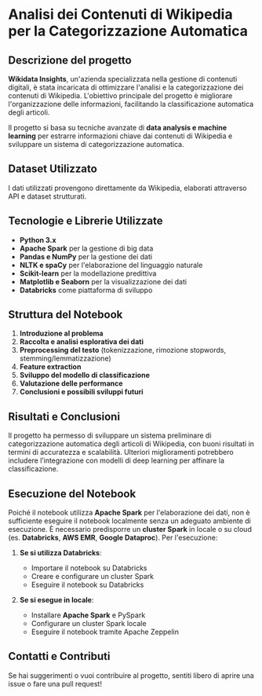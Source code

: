 # Analisi dei Contenuti di Wikipedia per la Categorizzazione Automatica

## Descrizione del progetto
**Wikidata Insights**, un'azienda specializzata nella gestione di contenuti digitali, è stata incaricata di ottimizzare l'analisi e la categorizzazione dei contenuti di Wikipedia. L'obiettivo principale del progetto è migliorare l'organizzazione delle informazioni, facilitando la classificazione automatica degli articoli.

Il progetto si basa su tecniche avanzate di **data analysis e machine learning** per estrarre informazioni chiave dai contenuti di Wikipedia e sviluppare un sistema di categorizzazione automatica.

## Dataset Utilizzato
I dati utilizzati provengono direttamente da Wikipedia, elaborati attraverso API e dataset strutturati.

## Tecnologie e Librerie Utilizzate
- **Python 3.x**
- **Apache Spark** per la gestione di big data
- **Pandas e NumPy** per la gestione dei dati
- **NLTK e spaCy** per l'elaborazione del linguaggio naturale
- **Scikit-learn** per la modellazione predittiva
- **Matplotlib e Seaborn** per la visualizzazione dei dati
- **Databricks** come piattaforma di sviluppo

## Struttura del Notebook
1. **Introduzione al problema**
2. **Raccolta e analisi esplorativa dei dati**
3. **Preprocessing del testo** (tokenizzazione, rimozione stopwords, stemming/lemmatizzazione)
4. **Feature extraction**
5. **Sviluppo del modello di classificazione**
6. **Valutazione delle performance**
7. **Conclusioni e possibili sviluppi futuri**

## Risultati e Conclusioni
Il progetto ha permesso di sviluppare un sistema preliminare di categorizzazione automatica degli articoli di Wikipedia, con buoni risultati in termini di accuratezza e scalabilità. Ulteriori miglioramenti potrebbero includere l’integrazione con modelli di deep learning per affinare la classificazione.

## Esecuzione del Notebook
Poiché il notebook utilizza **Apache Spark** per l'elaborazione dei dati, non è sufficiente eseguire il notebook localmente senza un adeguato ambiente di esecuzione. È necessario predisporre un **cluster Spark** in locale o su cloud (es. **Databricks**, **AWS EMR**, **Google Dataproc**). Per l'esecuzione:

1. **Se si utilizza Databricks**:
   - Importare il notebook su Databricks
   - Creare e configurare un cluster Spark
   - Eseguire il notebook su Databricks

2. **Se si esegue in locale**:
   - Installare **Apache Spark** e PySpark
   - Configurare un cluster Spark locale
   - Eseguire il notebook tramite Apache Zeppelin

## Contatti e Contributi
Se hai suggerimenti o vuoi contribuire al progetto, sentiti libero di aprire una issue o fare una pull request!
